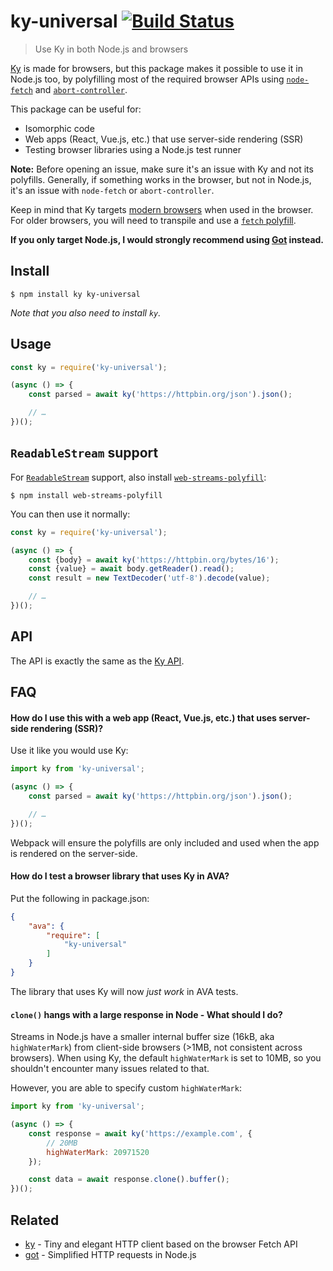 # ky-universal [![Build Status](https://travis-ci.com/sindresorhus/ky-universal.svg?branch=master)](https://travis-ci.com/sindresorhus/ky-universal)

> Use Ky in both Node.js and browsers

[Ky](https://github.com/sindresorhus/ky) is made for browsers, but this package makes it possible to use it in Node.js too, by polyfilling most of the required browser APIs using [`node-fetch`](https://github.com/bitinn/node-fetch) and [`abort-controller`](https://github.com/mysticatea/abort-controller).

This package can be useful for:
- Isomorphic code
- Web apps (React, Vue.js, etc.) that use server-side rendering (SSR)
- Testing browser libraries using a Node.js test runner

**Note:** Before opening an issue, make sure it's an issue with Ky and not its polyfills. Generally, if something works in the browser, but not in Node.js, it's an issue with `node-fetch` or `abort-controller`.

Keep in mind that Ky targets [modern browsers](https://github.com/sindresorhus/ky#browser-support) when used in the browser. For older browsers, you will need to transpile and use a [`fetch` polyfill](https://github.com/github/fetch).

**If you only target Node.js, I would strongly recommend using [Got](https://github.com/sindresorhus/got) instead.**

## Install

```
$ npm install ky ky-universal
```

*Note that you also need to install `ky`.*

## Usage

```js
const ky = require('ky-universal');

(async () => {
	const parsed = await ky('https://httpbin.org/json').json();

	// …
})();
```

## `ReadableStream` support

For [`ReadableStream`](https://developer.mozilla.org/en-US/docs/Web/API/ReadableStream) support, also install [`web-streams-polyfill`](https://github.com/MattiasBuelens/web-streams-polyfill):

```
$ npm install web-streams-polyfill
```

You can then use it normally:

```js
const ky = require('ky-universal');

(async () => {
	const {body} = await ky('https://httpbin.org/bytes/16');
	const {value} = await body.getReader().read();
	const result = new TextDecoder('utf-8').decode(value);

	// …
})();
```

## API

The API is exactly the same as the [Ky API](https://github.com/sindresorhus/ky#api).

## FAQ

#### How do I use this with a web app (React, Vue.js, etc.) that uses server-side rendering (SSR)?

Use it like you would use Ky:

```js
import ky from 'ky-universal';

(async () => {
	const parsed = await ky('https://httpbin.org/json').json();

	// …
})();
```

Webpack will ensure the polyfills are only included and used when the app is rendered on the server-side.

#### How do I test a browser library that uses Ky in AVA?

Put the following in package.json:

```json
{
	"ava": {
		"require": [
			"ky-universal"
		]
	}
}
```

The library that uses Ky will now *just work* in AVA tests.

#### `clone()` hangs with a large response in Node - What should I do?

Streams in Node.js have a smaller internal buffer size (16kB, aka `highWaterMark`) from client-side browsers (>1MB, not consistent across browsers). When using Ky, the default `highWaterMark` is set to 10MB, so you shouldn't encounter many issues related to that.

However, you are able to specify custom `highWaterMark`:

```js
import ky from 'ky-universal';

(async () => {
	const response = await ky('https://example.com', {
		// 20MB
		highWaterMark: 20971520
	});

	const data = await response.clone().buffer();
})();
```

## Related

- [ky](https://github.com/sindresorhus/ky) - Tiny and elegant HTTP client based on the browser Fetch API
- [got](https://github.com/sindresorhus/got) - Simplified HTTP requests in Node.js
